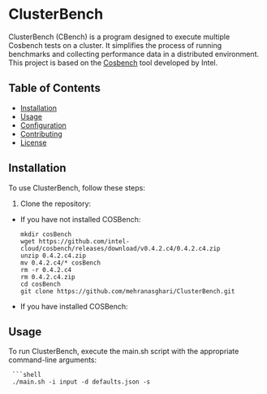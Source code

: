 # ClusterBench
ClusterBench (CBench) is a program designed to execute multiple Cosbench tests on a cluster. It simplifies the process of running benchmarks and collecting performance data in a distributed environment. This project is based on the [Cosbench](https://github.com/intel-cloud/cosbench) tool developed by Intel.

## Table of Contents

- [Installation](#Installation)
- [Usage](#Usage)
- [Configuration](#configuration)
- [Contributing](#contributing)
- [License](#license)

## Installation

To use ClusterBench, follow these steps:

1. Clone the repository:

- If you have not installed COSBench:
     ```shell
     mkdir cosBench
     wget https://github.com/intel-cloud/cosbench/releases/download/v0.4.2.c4/0.4.2.c4.zip
     unzip 0.4.2.c4.zip
     mv 0.4.2.c4/* cosBench
     rm -r 0.4.2.c4
     rm 0.4.2.c4.zip
     cd cosBench
     git clone https://github.com/mehranasghari/ClusterBench.git
     
- If you have installed COSBench:
     

## Usage

To run ClusterBench, execute the main.sh script with the appropriate command-line arguments:
     
     ```shell
     ./main.sh -i input -d defaults.json -s 

